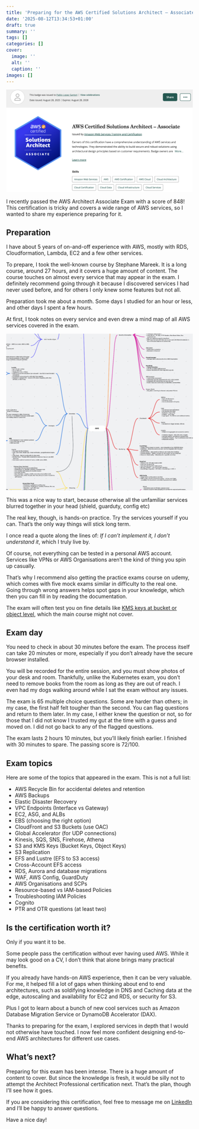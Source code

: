 ```yaml
---
title: 'Preparing for the AWS Certified Solutions Architect – Associate Exam'
date: '2025-08-12T13:34:53+01:00'
draft: true 
summary: ''
tags: []
categories: []
cover:
  image: ''
  alt: ''
  caption: ''
images: []
---
```


![](./aws-architect-associate-cert.png)

I recently passed the AWS Architect Associate Exam with a score of 848! This certification is tricky and covers a wide range of AWS services, so I wanted to share my experience preparing for it.  

## Preparation

I have about 5 years of on-and-off experience with AWS, mostly with RDS, Cloudformation, Lambda, EC2 and a few other services.  

To prepare, I took the well-known course by Stephane Mareek. It is a long course, around 27 hours, and it covers a huge amount of content. The course touches on almost every service that may appear in the exam. I definitely recommend going through it because I discovered services I had never used before, and for others I only knew some features but not all.  

Preparation took me about a month. Some days I studied for an hour or less, and other days I spent a few hours.  

At first, I took notes on every service and even drew a mind map of all AWS services covered in the exam.  

![AWS Mindmap](./aws_mindmap.png)  

This was a nice way to start, because otherwise all the unfamiliar services blurred together in your head (shield, guarduty, config etc) 

The real key, though, is hands-on practice. Try the services yourself if you can. That’s the only way things will stick long term. 

I once read a quote along the lines of: *If I can’t implement it, I don’t understand it*, which I truly live by. 

Of course, not everything can be tested in a personal AWS account. Services like VPNs or AWS Organisations aren’t the kind of thing you spin up casually.  

That’s why I recommend also getting the practice exams course on udemy, which comes with five mock exams similar in difficulty to the real one. Going through wrong answers helps spot gaps in your knowledge, which then you can fill in by reading the documentation.  

The exam will often test you on fine details like [KMS keys at bucket or object level](https://docs.aws.amazon.com/AmazonS3/latest/userguide/bucket-key.html), which the main course might not cover.  

## Exam day

You need to check in about 30 minutes before the exam. The process itself can take 20 minutes or more, especially if you don’t already have the secure browser installed.  

You will be recorded for the entire session, and you must show photos of your desk and room. Thankfully, unlike the Kubernetes exam, you don’t need to remove books from the room as long as they are out of reach. I even had my dogs walking around while I sat the exam without any issues.  

The exam is 65 multiple choice questions. Some are harder than others; in my case, the first half felt tougher than the second. You can flag questions and return to them later. In my case, I either knew the question or not, so for those that I did not know I trusted my gut at the time with a guess and moved on. I did not go back to any of the flagged questions.

The exam lasts 2 hours 10 minutes, but you’ll likely finish earlier. I finished with 30 minutes to spare. The passing score is 72/100.

## Exam topics

Here are some of the topics that appeared in the exam. This is not a full list:  

- AWS Recycle Bin for accidental deletes and retention  
- AWS Backups  
- Elastic Disaster Recovery  
- VPC Endpoints (Interface vs Gateway)  
- EC2, ASG, and ALBs  
- EBS (choosing the right option)  
- CloudFront and S3 Buckets (use OAC)  
- Global Accelerator (for UDP connections)  
- Kinesis, SQS, SNS, Firehose, Athena  
- S3 and KMS Keys (Bucket Keys, Object Keys)  
- S3 Replication  
- EFS and Lustre (EFS to S3 access)  
- Cross-Account EFS access  
- RDS, Aurora and database migrations  
- WAF, AWS Config, GuardDuty  
- AWS Organisations and SCPs  
- Resource-based vs IAM-based Policies  
- Troubleshooting IAM Policies  
- Cognito  
- PTR and OTR questions (at least two)  

## Is the certification worth it?

Only if you want it to be.  

Some people pass the certification without ever having used AWS. While it may look good on a CV, I don’t think that alone brings many practical benefits.  

If you already have hands-on AWS experience, then it can be very valuable. For me, it helped fill a lot of gaps when thinking about end to end architectures, such as soldifying knowledge in DNS and Caching data at the edge, autoscaling and availability for EC2 and RDS, or security for S3.

Plus I got to learn about a bunch of new cool services such as Amazon Database Migration Service or DynamoDB Accelerator (DAX).

Thanks to preparing for the exam, I explored services in depth that I would not otherwise have touched. I now feel more confident designing end-to-end AWS architectures for different use cases.  

## What’s next?

Preparing for this exam has been intense. There is a huge amount of content to cover. But since the knowledge is fresh, it would be silly not to attempt the Architect Professional certification next. That’s the plan, though I’ll see how it goes.  

If you are considering this certification, feel free to message me on [LinkedIn](https://www.linkedin.com/in/lopezsantoripablo/) and I’ll be happy to answer questions.  

Have a nice day!  
